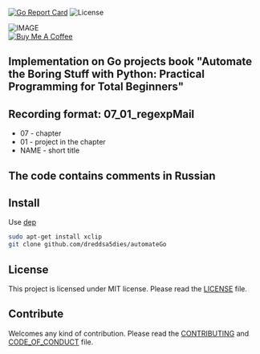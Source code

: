 [![Go Report Card](https://goreportcard.com/badge/github.com/dreddsa5dies/automateGo)](https://goreportcard.com/report/github.com/dreddsa5dies/automateGo) ![License](https://img.shields.io/badge/License-MIT-blue.svg)  

![IMAGE](img/automateGo.png)  
[![Buy Me A Coffee](https://www.buymeacoffee.com/assets/img/custom_images/black_img.png)](https://www.buymeacoffee.com/GDNsM0F)

## Implementation on Go projects  book "Automate the Boring Stuff with Python: Practical Programming for Total Beginners"

## Recording format: 07_01_regexpMail  
* 07 - chapter  
* 01 - project in the chapter  
* NAME - short title  

## The code contains comments in Russian

## Install
Use [dep](https://github.com/golang/dep/cmd/dep)  
```bash
sudo apt-get install xclip
git clone github.com/dreddsa5dies/automateGo
```

## License
This project is licensed under MIT license. Please read the [LICENSE](https://github.com/dreddsa5dies/automateGo/tree/master/LICENSE.md) file.

## Contribute
Welcomes any kind of contribution. Please read the [CONTRIBUTING](https://github.com/dreddsa5dies/automateGo/tree/master/CONTRIBUTING.md) and [CODE_OF_CONDUCT](https://github.com/dreddsa5dies/automateGo/tree/master/CODE_OF_CONDUCT.md) file.  
